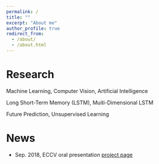 ```yaml
---
permalink: /
title: ""
excerpt: "About me"
author_profile: true
redirect_from: 
  - /about/
  - /about.html
---
```


<!-- Researcher at NVIDIA -->
<!-- Research Interest
====== -->

Research
======
Machine Learning, Computer Vision, Artificial Intelligence

Long Short-Term Memory (LSTM), Muiti-Dimensional LSTM

Future Prediction, Unsupervised Learning

News
======
* Sep. 2018, ECCV oral presentation [project page](https://wonmin-byeon.github.io/publication/2018-eccv) 